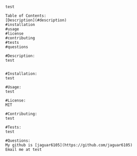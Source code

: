 
    test

    Table of Contents:
    [Description](#description) 
    #installation
    #usage
    #license
    #contributing
    #tests
    #questions
    
    #Description: 
    test
    

    #Installation:
    test

    #Usage:
    test

    #License: 
    MIT

    #Contributing:
    test

    #Tests:
    test

    #Questions:
    My github is [jaguar6105](https://github.com/jaguar6105)
    Email me at test
    
    
    